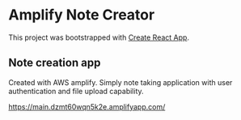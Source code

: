 # Amplify Note Creator

This project was bootstrapped with [Create React App](https://github.com/facebook/create-react-app).

## Note creation app
Created with AWS amplify. Simply note taking application with user authentication and file upload capability.

https://main.dzmt60wqn5k2e.amplifyapp.com/

